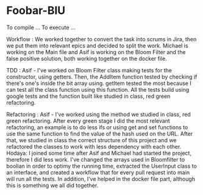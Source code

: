 # Foobar-BIU
To compile ...
To execute ...

Workflow :
We worked together to convert the task into scrums in Jira, then we put them into relevant epics and decided to split the work.
Michael is working on the Main file and Asif is working on the Bloom Filter and the false positive solution, both working together on the docker file.

TDD :
Asif - I've worked on Bloom Filter class making tests for the constructor, using getters. Then, the AddItem function tested by checking if there's one's inside
the bit array using. getItem tested the most because I can test all the class function using this function.
All the tests build using google tests and the function built like studied in class, red green refactoring.

Refactoring : 
Asif - I've worked using the method we studied in class, red green refactoring.
After every green stage I did the most relevant refactoring, an example is to do less ifs or using get and set functions to use the same function to
find the value of the hash used on the URL. After that, we studied in class the correct structure of this project and we refactored the classes to 
work with less dependency with each other.
Hodaya: I joined some time after Asif and Michael had started the project, therefore I did less work. I've changed the arrays used in Bloomfilter to boolian in order to optimy the running time, extracted the UserInput class to an interface, and created a workflow that for every pull request into main will run all the tests. In addition, I've helped in the docker file part, although this is something we all did together.
